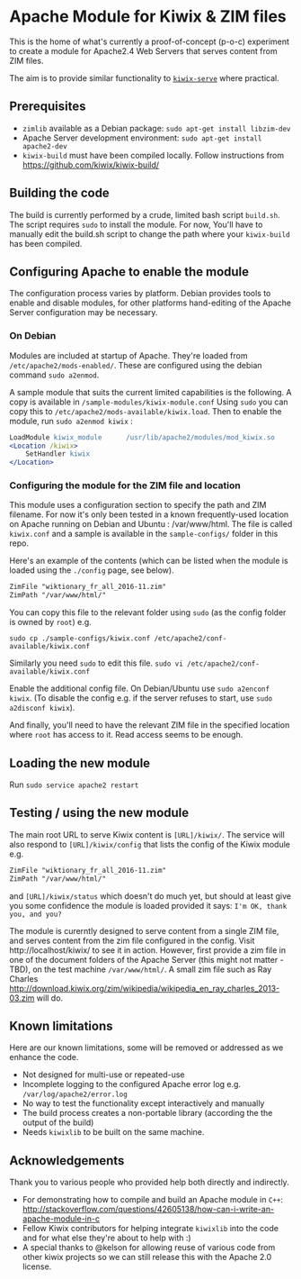 # Apache Module for Kiwix & ZIM files
This is the home of what's currently a proof-of-concept (p-o-c) experiment to create a module for Apache2.4 Web Servers that serves content from ZIM files.

The aim is to provide similar functionality to [`kiwix-serve`](https://github.com/kiwix/kiwix-tools/tree/master/src/server "Kiwix Server source code") where practical. 
## Prerequisites
- `zimlib` available as a Debian package: `sudo apt-get install libzim-dev`
- Apache Server development environment: `sudo apt-get install apache2-dev`
- `kiwix-build` must have been compiled locally. Follow instructions from https://github.com/kiwix/kiwix-build/

## Building the code
The build is currently performed by a crude, limited bash script `build.sh`. The script requires `sudo` to install the module.
For now, You'll have to manually edit the build.sh script to change the path where your `kiwix-build` has been compiled.

## Configuring Apache to enable the module
The configuration process varies by platform. Debian provides tools to enable and disable modules, for other platforms hand-editing of the Apache Server configuration may be necessary.

### On Debian
Modules are included at startup of Apache. They're loaded from `/etc/apache2/mods-enabled/`. These are configured using the debian command `sudo a2enmod`. 

A sample module that suits the current limited capabilities is the following. A copy is available in `/sample-modules/kiwix-module.conf` Using `sudo` you can copy this to `/etc/apache2/mods-available/kiwix.load`. Then to enable the module, run `sudo a2enmod kiwix` :

```apache
LoadModule kiwix_module      /usr/lib/apache2/modules/mod_kiwix.so
<Location /kiwix>
    SetHandler kiwix
</Location>
```

### Configuring the module for the ZIM file and location
This module uses a configuration section to specify the path and ZIM filename. 
For now it's only been tested in a known frequently-used location on Apache running on Debian and Ubuntu : /var/www/html. 
The file is called `kiwix.conf` and a sample is available in the `sample-configs/` folder in this repo.

Here's an example of the contents (which can be listed when the module is loaded using the `./config` page, see below).

```apache
ZimFile "wiktionary_fr_all_2016-11.zim"
ZimPath "/var/www/html/"
```
You can copy this file to the relevant folder using `sudo` (as the config folder is owned by `root`) e.g.

`sudo cp ./sample-configs/kiwix.conf /etc/apache2/conf-available/kiwix.conf`

Similarly you need `sudo` to edit this file.
`sudo vi /etc/apache2/conf-available/kiwix.conf`

Enable the additional config file. On Debian/Ubuntu use `sudo a2enconf kiwix`. (To disable the config e.g. if the server refuses to start, use `sudo a2disconf kiwix`).

And finally, you'll need to have the relevant ZIM file in the specified location where `root` has access to it. Read access seems to be enough. 
 
## Loading the new module
Run `sudo service apache2 restart`

## Testing / using the new module
The main root URL to serve Kiwix content is `[URL]/kiwix/`. The service will also respond to `[URL]/kiwix/config` that lists the config of the Kiwix module e.g.

```apache
ZimFile "wiktionary_fr_all_2016-11.zim"
ZimPath "/var/www/html/"
```

and `[URL]/kiwix/status`
which doesn't do much yet, but should at least give you some confidence the module is loaded provided it says:
`I'm OK, thank you, and you?` 

The module is curerntly designed to serve content from a single ZIM file, and serves content from the zim file configured in the config. Visit http://localhost/kiwix/ to see it in action. However, first provide a zim file in one of the document folders of the Apache Server (this might not matter - TBD), on the test machine `/var/www/html/`. A small zim file such as Ray Charles http://download.kiwix.org/zim/wikipedia/wikipedia_en_ray_charles_2013-03.zim will do.

## Known limitations
Here are our known limitations, some will be removed or addressed as we enhance the code.

- Not designed for multi-use or repeated-use
- Incomplete logging to the configured Apache error log e.g. `/var/log/apache2/error.log`
- No way to test the functionality except interactively and manually
- The build process creates a non-portable library (according the the output of the build)
- Needs `kiwixlib` to be built on the same machine.

## Acknowledgements
Thank you to various people who provided help both directly and indirectly.
- For demonstrating how to compile and build an Apache module in `C++`: http://stackoverflow.com/questions/42605138/how-can-i-write-an-apache-module-in-c
- Fellow Kiwix contributors for helping integrate `kiwixlib` into the code and for what else they're about to help with :)
- A special thanks to @kelson for allowing reuse of various code from other kiwix projects so we can still release this with the Apache 2.0 license.
